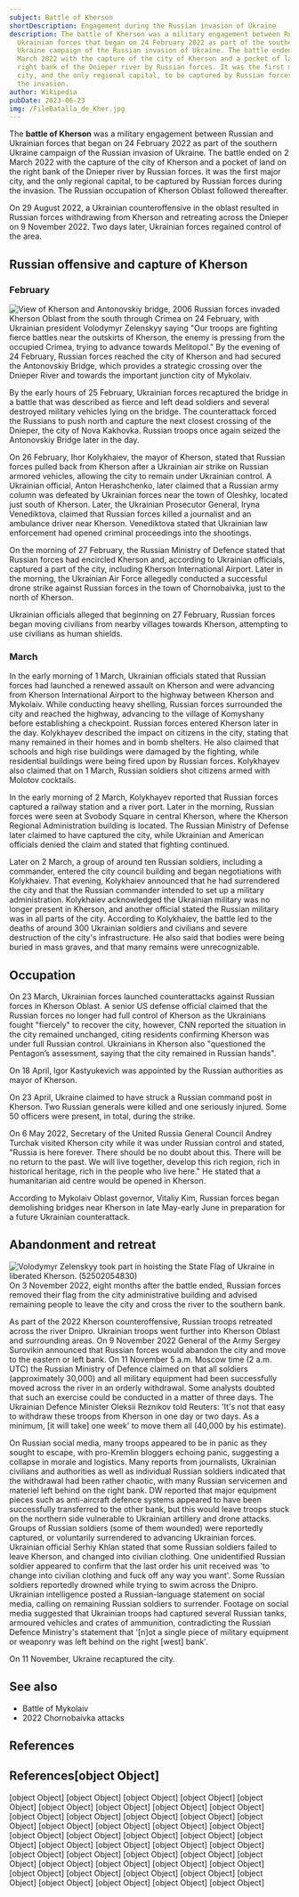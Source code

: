 ```yaml
---
subject: Battle of Kherson
shortDescription: Engagement during the Russian invasion of Ukraine
description: The battle of Kherson was a military engagement between Russian and
  Ukrainian forces that began on 24 February 2022 as part of the southern
  Ukraine campaign of the Russian invasion of Ukraine. The battle ended on 2
  March 2022 with the capture of the city of Kherson and a pocket of land on the
  right bank of the Dnieper river by Russian forces. It was the first major
  city, and the only regional capital, to be captured by Russian forces during
  the invasion.
author: Wikipedia
pubDate: 2023-06-23
img: /FileBatalla_de_Kher.jpg
---
```


The **battle of Kherson** was a military engagement between Russian and Ukrainian forces that began on 24 February 2022 as part of the southern Ukraine campaign of the Russian invasion of Ukraine. The battle ended on 2 March 2022 with the capture of the city of Kherson and a pocket of land on the right bank of the Dnieper river by Russian forces. It was the first major city, and the only regional capital, to be captured by Russian forces during the invasion. The Russian occupation of Kherson Oblast followed thereafter.

On 29 August 2022, a Ukrainian counteroffensive in the oblast resulted in Russian forces withdrawing from Kherson and retreating across the Dnieper on 9 November 2022. Two days later, Ukrainian forces regained control of the area.

## Russian offensive and capture of Kherson


### February
![View of Kherson and Antonovskiy bridge, 2006](https://wikipedia.org/wiki/Special:Redirect/file/View_of_Kherson_and_Antonovskiy_bridge%2C_2006.jpg?)
Russian forces invaded Kherson Oblast from the south through Crimea on 24 February, with Ukrainian president Volodymyr Zelenskyy saying "Our troops are fighting fierce battles near the outskirts of Kherson, the enemy is pressing from the occupied Crimea, trying to advance towards Melitopol." By the evening of 24 February, Russian forces reached the city of Kherson and had secured the Antonovskiy Bridge, which provides a strategic crossing over the Dnieper River and towards the important junction city of Mykolaiv.

By the early hours of 25 February, Ukrainian forces recaptured the bridge in a battle that was described as fierce and left dead soldiers and several destroyed military vehicles lying on the bridge. The counterattack forced the Russians to push north and capture the next closest crossing of the Dnieper, the city of Nova Kakhovka. Russian troops once again seized the Antonovskiy Bridge later in the day.

On 26 February, Ihor Kolykhaiev, the mayor of Kherson, stated that Russian forces pulled back from Kherson after a Ukrainian air strike on Russian armored vehicles, allowing the city to remain under Ukrainian control. A Ukrainian official, Anton Herashchenko, later claimed that a Russian army column was defeated by Ukrainian forces near the town of Oleshky, located just south of Kherson. Later, the Ukrainian Prosecutor General, Iryna Venediktova, claimed that Russian forces killed a journalist and an ambulance driver near Kherson. Venediktova stated that Ukrainian law enforcement had opened criminal proceedings into the shootings.

On the morning of 27 February, the Russian Ministry of Defence stated that Russian forces had encircled Kherson and, according to Ukrainian officials, captured a part of the city, including Kherson International Airport. Later in the morning, the Ukrainian Air Force allegedly conducted a successful drone strike against Russian forces in the town of Chornobaivka, just to the north of Kherson.

Ukrainian officials alleged that beginning on 27 February, Russian forces began moving civilians from nearby villages towards Kherson, attempting to use civilians as human shields.

### March
In the early morning of 1 March, Ukrainian officials stated that Russian forces had launched a renewed assault on Kherson and were advancing from Kherson International Airport to the highway between Kherson and Mykolaiv. While conducting heavy shelling, Russian forces surrounded the city and reached the highway, advancing to the village of Komyshany before establishing a checkpoint. Russian forces entered Kherson later in the day. Kolykhayev described the impact on citizens in the city, stating that many remained in their homes and in bomb shelters. He also claimed that schools and high rise buildings were damaged by the fighting, while residential buildings were being fired upon by Russian forces. Kolykhayev also claimed that on 1 March, Russian soldiers shot citizens armed with Molotov cocktails.

In the early morning of 2 March, Kolykhayev reported that Russian forces captured a railway station and a river port. Later in the morning, Russian forces were seen at Svobody Square in central Kherson, where the Kherson Regional Administration building is located. The Russian Ministry of Defense later claimed to have captured the city, while Ukrainian and American officials denied the claim and stated that fighting continued.

Later on 2 March, a group of around ten Russian soldiers, including a commander, entered the city council building and began negotiations with Kolykhaiev. That evening, Kolykhaiev announced that he had surrendered the city and that the Russian commander intended to set up a military administration. Kolykhaiev acknowledged the Ukrainian military was no longer present in Kherson, and another official stated the Russian military was in all parts of the city. According to Kolykhaiev, the battle led to the deaths of around 300 Ukrainian soldiers and civilians and severe destruction of the city's infrastructure. He also said that bodies were being buried in mass graves, and that many remains were unrecognizable.

## Occupation
On 23 March, Ukrainian forces launched counterattacks against Russian forces in Kherson Oblast. A senior US defense official claimed that the Russian forces no longer had full control of Kherson as the Ukrainians fought "fiercely" to recover the city, however, CNN reported the situation in the city remained unchanged, citing residents confirming Kherson was under full Russian control. Ukrainians in Kherson also "questioned the Pentagon’s assessment, saying that the city remained in Russian hands".

On 18 April, Igor Kastyukevich was appointed by the Russian authorities as mayor of Kherson.

On 23 April, Ukraine claimed to have struck a Russian command post in Kherson. Two Russian generals were killed and one seriously injured. Some 50 officers were present, in total, during the strike.

On 6 May 2022, Secretary of the United Russia General Council Andrey Turchak visited Kherson city while it was under Russian control and stated, "Russia is here forever. There should be no doubt about this. There will be no return to the past. We will live together, develop this rich region, rich in historical heritage, rich in the people who live here." He stated that a humanitarian aid centre would be opened in Kherson.

According to Mykolaiv Oblast governor, Vitaliy Kim, Russian forces began demolishing bridges near Kherson in late May-early June in preparation for a future Ukrainian counterattack.

## Abandonment and retreat
![Volodymyr Zelenskyy took part in hoisting the State Flag of Ukraine in liberated Kherson. (52502054830)](https://wikipedia.org/wiki/Special:Redirect/file/Volodymyr_Zelenskyy_took_part_in_hoisting_the_State_Flag_of_Ukraine_in_liberated_Kherson._(52502054830).jpg?)
On 3 November 2022, eight months after the battle ended, Russian forces removed their flag from the city administrative building and advised remaining people to leave the city and cross the river to the southern bank.

As part of the 2022 Kherson counteroffensive, Russian troops retreated across the river Dnipro. Ukrainian troops went further into Kherson Oblast and surrounding areas. On 9 November 2022 General of the Army Sergey Surovikin announced that Russian forces would abandon the city and move to the eastern or left bank. On 11 November 5 a.m. Moscow time (2 a.m. UTC) the Russian Ministry of Defence claimed on that all soldiers (approximately 30,000) and all military equipment had been successfully moved across the river in an orderly withdrawal. Some analysts doubted that such an exercise could be conducted in a matter of three days. The Ukrainian Defence Minister Oleksii Reznikov told Reuters: 'It's not that easy to withdraw these troops from Kherson in one day or two days. As a minimum, [it will take] one week' to move them all (40,000 by his estimate).

On Russian social media, many troops appeared to be in panic as they sought to escape, with pro-Kremlin bloggers echoing panic, suggesting a collapse in morale and logistics. Many reports from journalists, Ukrainian civilians and authorities as well as individual Russian soldiers indicated that the withdrawal had been rather chaotic, with many Russian servicemen and materiel left behind on the right bank. DW reported that major equipment pieces such as anti-aircraft defence systems appeared to have been successfully transferred to the other bank, but this would leave troops stuck on the northern side vulnerable to Ukrainian artillery and drone attacks. Groups of Russian soldiers (some of them wounded) were reportedly captured, or voluntarily surrendered to advancing Ukrainian forces. Ukrainian official Serhiy Khlan stated that some Russian soldiers failed to leave Kherson, and changed into civilian clothing. One unidentified Russian soldier appeared to confirm that the last order his unit received was 'to change into civilian clothing and fuck off any way you want'. Some Russian soldiers reportedly drowned while trying to swim across the Dnipro. Ukrainian intelligence posted a Russian-language statement on social media, calling on remaining Russian soldiers to surrender. Footage on social media suggested that Ukrainian troops had captured several Russian tanks, armoured vehicles and crates of ammunition, contradicting the Russian Defence Ministry's statement that '[n]ot a single piece of military equipment or weaponry was left behind on the right [west] bank'.

On 11 November, Ukraine recaptured the city.

## See also
 * Battle of Mykolaiv
 * 2022 Chornobaivka attacks


## References
## References[object Object]
[object Object]
[object Object]
[object Object]
[object Object]
[object Object]
[object Object]
[object Object]
[object Object]
[object Object]
[object Object]
[object Object]
[object Object]
[object Object]
[object Object]
[object Object]
[object Object]
[object Object]
[object Object]
[object Object]
[object Object]
[object Object]
[object Object]
[object Object]
[object Object]
[object Object]
[object Object]
[object Object]
[object Object]
[object Object]
[object Object]
[object Object]
[object Object]
[object Object]
[object Object]
[object Object]
[object Object]
[object Object]
[object Object]
[object Object]
[object Object]
[object Object]
[object Object]
[object Object]
[object Object]
[object Object]